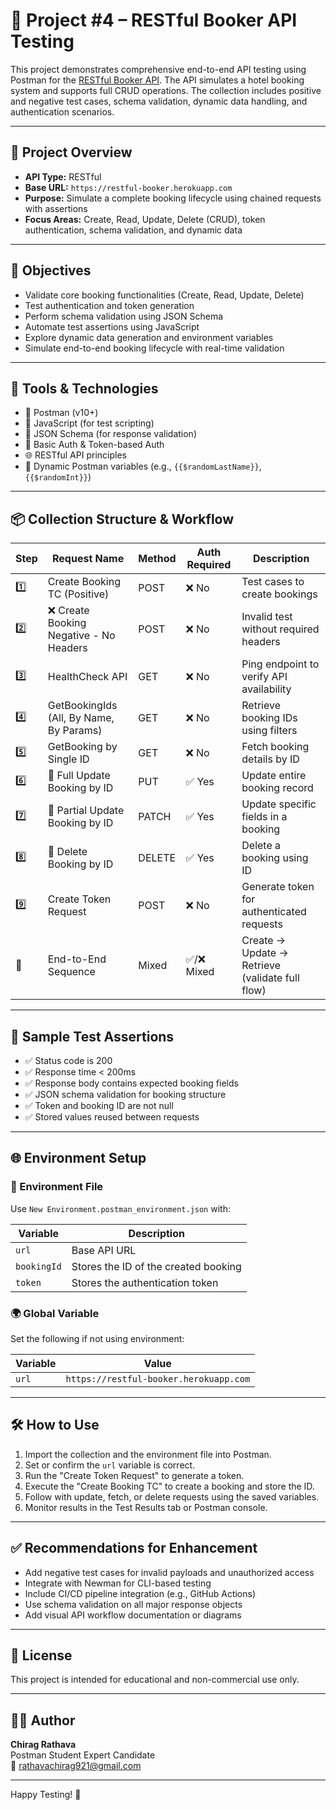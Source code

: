# 🧪 Project #4 – RESTful Booker API Testing

This project demonstrates comprehensive end-to-end API testing using Postman for the [RESTful Booker API](https://restful-booker.herokuapp.com). The API simulates a hotel booking system and supports full CRUD operations. The collection includes positive and negative test cases, schema validation, dynamic data handling, and authentication scenarios.

---

## 📄 Project Overview

- **API Type:** RESTful
- **Base URL:** `https://restful-booker.herokuapp.com`
- **Purpose:** Simulate a complete booking lifecycle using chained requests with assertions
- **Focus Areas:** Create, Read, Update, Delete (CRUD), token authentication, schema validation, and dynamic data

---

## 🎯 Objectives

- Validate core booking functionalities (Create, Read, Update, Delete)
- Test authentication and token generation
- Perform schema validation using JSON Schema
- Automate test assertions using JavaScript
- Explore dynamic data generation and environment variables
- Simulate end-to-end booking lifecycle with real-time validation

---

## 🧰 Tools & Technologies

- 🧪 Postman (v10+)
- 📜 JavaScript (for test scripting)
- 📄 JSON Schema (for response validation)
- 🔐 Basic Auth & Token-based Auth
- 🌐 RESTful API principles
- 🧪 Dynamic Postman variables (e.g., `{{$randomLastName}}`, `{{$randomInt}}`)

---

## 📦 Collection Structure & Workflow

| Step | Request Name                                       | Method | Auth Required | Description                                      |
|------|----------------------------------------------------|--------|----------------|--------------------------------------------------|
| 1️⃣   | Create Booking TC (Positive)                      | POST   | ❌ No           | Test cases to create bookings                    |
| 2️⃣   | ❌ Create Booking Negative - No Headers           | POST   | ❌ No           | Invalid test without required headers            |
| 3️⃣   | HealthCheck API                                   | GET    | ❌ No           | Ping endpoint to verify API availability         |
| 4️⃣   | GetBookingIds (All, By Name, By Params)           | GET    | ❌ No           | Retrieve booking IDs using filters               |
| 5️⃣   | GetBooking by Single ID                           | GET    | ❌ No           | Fetch booking details by ID                      |
| 6️⃣   | 🔐 Full Update Booking by ID                      | PUT    | ✅ Yes          | Update entire booking record                     |
| 7️⃣   | 🔐 Partial Update Booking by ID                   | PATCH  | ✅ Yes          | Update specific fields in a booking              |
| 8️⃣   | 🔐 Delete Booking by ID                           | DELETE | ✅ Yes          | Delete a booking using ID                        |
| 9️⃣   | Create Token Request                              | POST   | ❌ No           | Generate token for authenticated requests        |
| 🔁    | End-to-End Sequence                               | Mixed  | ✅/❌ Mixed     | Create → Update → Retrieve (validate full flow)  |

---

## 🧪 Sample Test Assertions

- ✅ Status code is 200
- ✅ Response time < 200ms
- ✅ Response body contains expected booking fields
- ✅ JSON schema validation for booking structure
- ✅ Token and booking ID are not null
- ✅ Stored values reused between requests

---

## 🌐 Environment Setup

### 🔧 Environment File

Use `New Environment.postman_environment.json` with:

| Variable   | Description                          |
|------------|--------------------------------------|
| `url`      | Base API URL                         |
| `bookingId`| Stores the ID of the created booking |
| `token`    | Stores the authentication token      |

### 🌍 Global Variable

Set the following if not using environment:

| Variable | Value                                 |
|----------|----------------------------------------|
| `url`    | `https://restful-booker.herokuapp.com` |

---

## 🛠️ How to Use

1. Import the collection and the environment file into Postman.
2. Set or confirm the `url` variable is correct.
3. Run the "Create Token Request" to generate a token.
4. Execute the "Create Booking TC" to create a booking and store the ID.
5. Follow with update, fetch, or delete requests using the saved variables.
6. Monitor results in the Test Results tab or Postman console.

---

## ✅ Recommendations for Enhancement

- Add negative test cases for invalid payloads and unauthorized access
- Integrate with Newman for CLI-based testing
- Include CI/CD pipeline integration (e.g., GitHub Actions)
- Use schema validation on all major response objects
- Add visual API workflow documentation or diagrams

---

## 📄 License

This project is intended for educational and non-commercial use only.

---

## 👨‍💻 Author

**Chirag Rathava**  
Postman Student Expert Candidate  
📧 [rathavachirag921@gmail.com](mailto:rathavachirag921@gmail.com)

---

Happy Testing! 🚀
